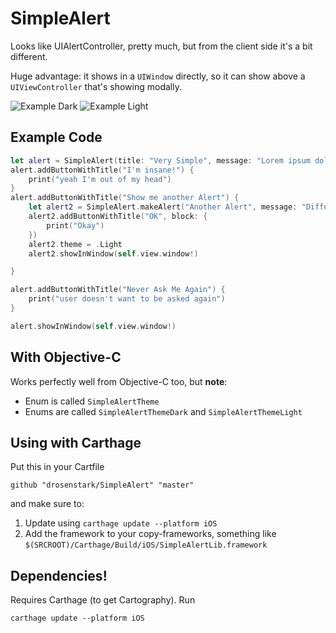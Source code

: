 # SimpleAlert
Looks like UIAlertController, pretty much, but from the client side it's a bit different.

Huge advantage: it shows in a `UIWindow` directly, so it can show above a `UIViewController` that's showing modally.

![Example Dark](http://dr2050.com/automatic-images/SimpleAlertDark.png)
![Example Light](http://dr2050.com/automatic-images/SimpleAlertLight.png)


## Example Code

```swift
let alert = SimpleAlert(title: "Very Simple", message: "Lorem ipsum dolor sit amet, consectetur adipiscing elit. Donec quam quam, posuere eu diam ut, imperdiet bibendum magna. Integer ut luctus enim, vel fermentum enim. Aenean elementum cursus metus, sit amet\n\niaculis tellus suscipit ac. Cras nec ex in ex auctor convallis. Nullam fermentum quam nibh, eget iaculis sapien eleifend eu. Proin arcu diam, laoreet non egestas nec, bibendum non neque.\n\nAre you really sure you want to do this?")
alert.addButtonWithTitle("I'm insane!") {
    print("yeah I'm out of my head")
}
alert.addButtonWithTitle("Show me another Alert") {
    let alert2 = SimpleAlert.makeAlert("Another Alert", message: "Different theme, get it?");
    alert2.addButtonWithTitle("OK", block: {
        print("Okay")
    })
    alert2.theme = .Light
    alert2.showInWindow(self.view.window!)

}

alert.addButtonWithTitle("Never Ask Me Again") {
    print("user doesn't want to be asked again")
}

alert.showInWindow(self.view.window!)
```

## With Objective-C

Works perfectly well from Objective-C too, but **note**:
- Enum is called `SimpleAlertTheme`
- Enums are called `SimpleAlertThemeDark` and `SimpleAlertThemeLight`

## Using with Carthage

Put this in your Cartfile

`github "drosenstark/SimpleAlert" "master"`

and make sure to:
1. Update using `carthage update --platform iOS`
1. Add the framework to your copy-frameworks, something like `$(SRCROOT)/Carthage/Build/iOS/SimpleAlertLib.framework`


## Dependencies!

Requires Carthage (to get Cartography). Run

`carthage update --platform iOS`
